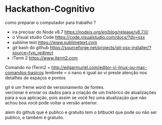 # Hackathon-Cognitivo
como preparar o computador para trabalho ?
* ira precisar do Node v8.7 https://nodejs.org/en/blog/release/v8.7.0/
* o Visual studio Code https://code.visualstudio.com/docs/?dv=osx
* sublime text https://www.sublimetext.com
* git bash do github https://sourceforge.net/projects/git-osx-installer/?source=typ_redirect
* ITerm 2 https://www.iterm2.com

Comando no ITerm2 = http://edgarmuriel.com/editor-vi-linux-ou-mac-comandos-basicos 
lembrete = o nano é igual ao vi 
preste atenção nos detalhes de espaços e pontos 

git é um freme word de versionamento de fontes.  
vercionar é enviar os dados para a criação de um histórico de atualizações para a sua aplicação, pois assim se você fez uma atualização que não achou boa você pode voltar a versão anterior. 

alem do github que é publico e gratuito tem o bitbuckt que pode ou não ser publico, e também é gratuito.  
